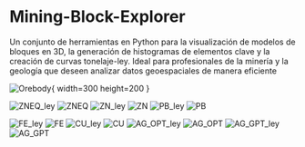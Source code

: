 # Mining-Block-Explorer
Un conjunto de herramientas en Python para la visualización de modelos de bloques en 3D, la generación de histogramas de elementos clave y la creación de curvas tonelaje-ley. Ideal para profesionales de la minería y la geología que deseen analizar datos geoespaciales de manera eficiente

![Orebody](https://github.com/Rsorianoclever/Mining-Block-Explorer/assets/80426763/f62708bb-8c3a-4626-856c-5fca0c471a1b){ width=300 height=200 }

![ZNEQ_ley](https://github.com/Rsorianoclever/Mining-Block-Explorer/assets/80426763/5953ab29-9470-4f75-b3a9-40ad2a43069c)
![ZNEQ](https://github.com/Rsorianoclever/Mining-Block-Explorer/assets/80426763/920f5a8f-a786-47ce-a00e-9c9d5af0d226)
![ZN_ley](https://github.com/Rsorianoclever/Mining-Block-Explorer/assets/80426763/e0aa0f82-7684-4a9a-ab85-2937a2856f1b)
![ZN](https://github.com/Rsorianoclever/Mining-Block-Explorer/assets/80426763/078889ba-2620-49a0-8a93-e1171e23cfdb)
![PB_ley](https://github.com/Rsorianoclever/Mining-Block-Explorer/assets/80426763/f4e35ea4-e964-4523-8a98-97c26afad1a6)
![PB](https://github.com/Rsorianoclever/Mining-Block-Explorer/assets/80426763/cacd5397-7c2d-485e-9001-3a7bdb532dd6)

![FE_ley](https://github.com/Rsorianoclever/Mining-Block-Explorer/assets/80426763/a61e801f-155f-4f75-bcf9-d6ae013e8d4a)
![FE](https://github.com/Rsorianoclever/Mining-Block-Explorer/assets/80426763/ede25d38-c249-4d0b-b3fb-34bdd7f93268)
![CU_ley](https://github.com/Rsorianoclever/Mining-Block-Explorer/assets/80426763/abacaffc-12b0-45b4-a509-7cbe65fe1564)
![CU](https://github.com/Rsorianoclever/Mining-Block-Explorer/assets/80426763/8a11950a-27a6-45fb-8403-e7b9e9ff9128)
![AG_OPT_ley](https://github.com/Rsorianoclever/Mining-Block-Explorer/assets/80426763/5bf71d2a-af13-4fbc-9940-bcfaaeda7be5)
![AG_OPT](https://github.com/Rsorianoclever/Mining-Block-Explorer/assets/80426763/c77278cd-5623-4ccf-95ff-acb3a167b108)
![AG_GPT_ley](https://github.com/Rsorianoclever/Mining-Block-Explorer/assets/80426763/05179653-d3b5-47ee-8335-33bb8e99c2c7)
![AG_GPT](https://github.com/Rsorianoclever/Mining-Block-Explorer/assets/80426763/78a4879b-002e-47fa-a220-e74e8d0cc0a7)

